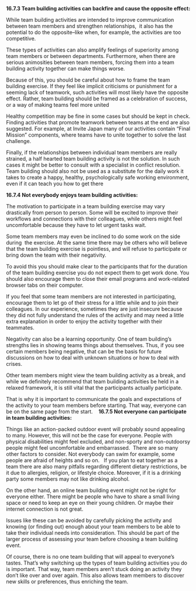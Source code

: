 **16.7.3 Team building activities can backfire and cause the opposite effect:**

While team building activities are intended to improve communication between team members and strengthen relationships,  it also has the potential to do the opposite–like when, for example, the activities are too competitive. 

These types of activities can also amplify feelings of superiority among team members or between departments. Furthermore, when there are serious animosities between team members, forcing them into a team building activity together can make things worse. 

Because of this, you should be careful about how to frame the team building exercise. If they feel like implicit criticisms or punishment for a seeming lack of teamwork, such activities will most likely have the opposite effect. Rather, team building should be framed as a celebration of success, or a way of making teams feel more united

Healthy competition may be fine in some cases but should be kept in check. Finding activities that promote teamwork between teams at the end are also suggested. For example, at Invite Japan many of our activities contain “Final Mission” components, where teams have to unite together to solve the last challenge.  

Finally, if the relationships between individual team members are really strained, a half hearted team building activity is not the solution. In such cases it might be better to consult with a specialist in conflict resolution. Team building should also not be used as a substitute for the daily work it takes to create a happy, healthy, psychologically safe working environment, even if it can teach you how to get there

**16.7.4 Not everybody enjoys team building activities:**

The motivation to participate in a team building exercise may vary drastically from person to person. Some will be excited to improve their workflows and connections with their colleagues, while others might feel uncomfortable because they have to let urgent tasks wait.

Some team members may even be inclined to do some work on the side during  the exercise. At the same time there may be others who will believe that the team building exercise is pointless, and will refuse to participate or bring down the team with their negativity.

To avoid this you should make clear to the participants that for the duration of the team building exercise you do not expect them to get work done. You should also encourage them to close their email programs and work-related browser tabs on their computer. 

If you feel that some team members are not interested in participating, encourage them to let go of their stress for a little while and to join their colleagues. In our experience, sometimes they are just insecure because they did not fully understand the rules of the activity and may need a little extra explanation in order to enjoy the activity together with their teammates.

Negativity can also be a learning opportunity. One of team building’s strengths lies in showing teams things about themselves. Thus, if you see certain members being negative, that can be the basis for future discussions on how to deal with unknown situations or how to deal with crises. 

Other team members might view the team building activity as a break, and while we definitely recommend that team building activities be held in a relaxed framework, it is still vital that the participants actually participate. 

That is why it is important to communicate the goals and expectations of the activity to your team members before starting. That way, everyone can be on the same page from the start.
  
**16.7.5 Not everyone can participate in team building activities:**

Things like an action-packed outdoor event will probably sound appealing to many. However, this will not be the case for everyone. People with physical disabilities might feel excluded, and non-sporty and non-outdoorsy people might feel uncomfortable and embarrassed.  There are so many other factors to consider. Not everybody can swim for example, some people are afraid of heights and so on.
 
If you plan to eat together as a team there are also many pitfalls regarding different dietary restrictions, be it due to allergies, religion, or lifestyle choice. Moreover, if it is a drinking party some members may not like drinking alcohol. 

On the other hand, an online team building event might not be right for everyone either. There might be people who have to share a small living space or need to keep an eye on their young children. Or maybe their internet connection is not great.

Issues like these can be avoided by carefully picking the activity and knowing (or finding out) enough about your team members to be able to take their individual needs into consideration. This should be part of the larger process of assessing your team before choosing a team building event. 

Of course, there is no one team building that will appeal to everyone’s tastes. That’s why switching up the types of team building activities you do is important. That way, team members aren’t stuck doing an activity they don’t like over and over again. This also allows team members to discover new skills or preferences, thus enriching the team. 


